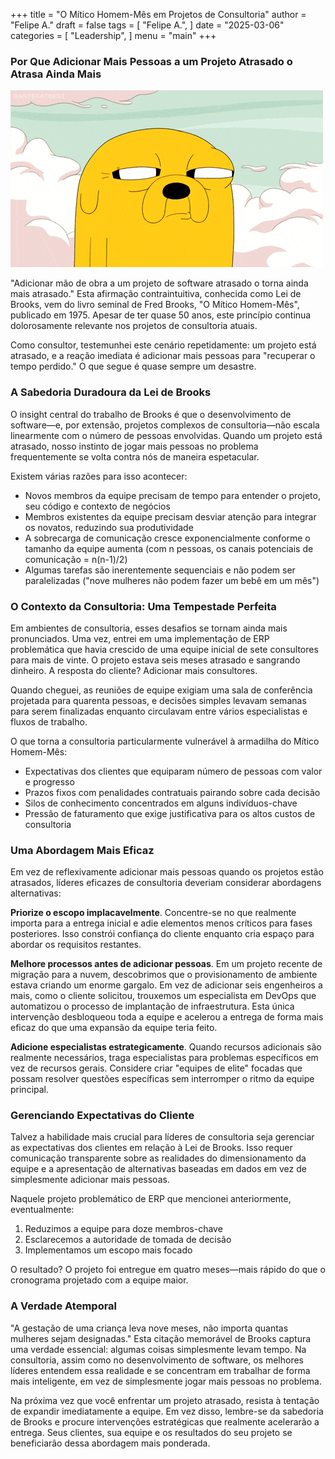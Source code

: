 +++
title = "O Mítico Homem-Mês em Projetos de Consultoria"
author = "Felipe A."
draft = false
tags = [
    "Felipe A.",
]
date = "2025-03-06"
categories = [
    "Leadership",
]
menu = "main"
+++

### Por Que Adicionar Mais Pessoas a um Projeto Atrasado o Atrasa Ainda Mais

![mythical man month](/images/jake.gif)

"Adicionar mão de obra a um projeto de software atrasado o torna ainda mais atrasado." Esta afirmação contraintuitiva, conhecida como Lei de Brooks, vem do livro seminal de Fred Brooks, "O Mítico Homem-Mês", publicado em 1975. Apesar de ter quase 50 anos, este princípio continua dolorosamente relevante nos projetos de consultoria atuais.

Como consultor, testemunhei este cenário repetidamente: um projeto está atrasado, e a reação imediata é adicionar mais pessoas para "recuperar o tempo perdido." O que segue é quase sempre um desastre.

### A Sabedoria Duradoura da Lei de Brooks

O insight central do trabalho de Brooks é que o desenvolvimento de software—e, por extensão, projetos complexos de consultoria—não escala linearmente com o número de pessoas envolvidas. Quando um projeto está atrasado, nosso instinto de jogar mais pessoas no problema frequentemente se volta contra nós de maneira espetacular.

Existem várias razões para isso acontecer:

- Novos membros da equipe precisam de tempo para entender o projeto, seu código e contexto de negócios
- Membros existentes da equipe precisam desviar atenção para integrar os novatos, reduzindo sua produtividade
- A sobrecarga de comunicação cresce exponencialmente conforme o tamanho da equipe aumenta (com n pessoas, os canais potenciais de comunicação = n(n-1)/2)
- Algumas tarefas são inerentemente sequenciais e não podem ser paralelizadas ("nove mulheres não podem fazer um bebê em um mês")

### O Contexto da Consultoria: Uma Tempestade Perfeita

Em ambientes de consultoria, esses desafios se tornam ainda mais pronunciados. Uma vez, entrei em uma implementação de ERP problemática que havia crescido de uma equipe inicial de sete consultores para mais de vinte. O projeto estava seis meses atrasado e sangrando dinheiro. A resposta do cliente? Adicionar mais consultores.

Quando cheguei, as reuniões de equipe exigiam uma sala de conferência projetada para quarenta pessoas, e decisões simples levavam semanas para serem finalizadas enquanto circulavam entre vários especialistas e fluxos de trabalho.

O que torna a consultoria particularmente vulnerável à armadilha do Mítico Homem-Mês:

- Expectativas dos clientes que equiparam número de pessoas com valor e progresso
- Prazos fixos com penalidades contratuais pairando sobre cada decisão
- Silos de conhecimento concentrados em alguns indivíduos-chave
- Pressão de faturamento que exige justificativa para os altos custos de consultoria

### Uma Abordagem Mais Eficaz

Em vez de reflexivamente adicionar mais pessoas quando os projetos estão atrasados, líderes eficazes de consultoria deveriam considerar abordagens alternativas:

**Priorize o escopo implacavelmente**. Concentre-se no que realmente importa para a entrega inicial e adie elementos menos críticos para fases posteriores. Isso constrói confiança do cliente enquanto cria espaço para abordar os requisitos restantes.

**Melhore processos antes de adicionar pessoas**. Em um projeto recente de migração para a nuvem, descobrimos que o provisionamento de ambiente estava criando um enorme gargalo. Em vez de adicionar seis engenheiros a mais, como o cliente solicitou, trouxemos um especialista em DevOps que automatizou o processo de implantação de infraestrutura. Esta única intervenção desbloqueou toda a equipe e acelerou a entrega de forma mais eficaz do que uma expansão da equipe teria feito.

**Adicione especialistas estrategicamente**. Quando recursos adicionais são realmente necessários, traga especialistas para problemas específicos em vez de recursos gerais. Considere criar "equipes de elite" focadas que possam resolver questões específicas sem interromper o ritmo da equipe principal.

### Gerenciando Expectativas do Cliente

Talvez a habilidade mais crucial para líderes de consultoria seja gerenciar as expectativas dos clientes em relação à Lei de Brooks. Isso requer comunicação transparente sobre as realidades do dimensionamento da equipe e a apresentação de alternativas baseadas em dados em vez de simplesmente adicionar mais pessoas.

Naquele projeto problemático de ERP que mencionei anteriormente, eventualmente:
1. Reduzimos a equipe para doze membros-chave
2. Esclarecemos a autoridade de tomada de decisão
3. Implementamos um escopo mais focado

O resultado? O projeto foi entregue em quatro meses—mais rápido do que o cronograma projetado com a equipe maior.

### A Verdade Atemporal

"A gestação de uma criança leva nove meses, não importa quantas mulheres sejam designadas." Esta citação memorável de Brooks captura uma verdade essencial: algumas coisas simplesmente levam tempo. Na consultoria, assim como no desenvolvimento de software, os melhores líderes entendem essa realidade e se concentram em trabalhar de forma mais inteligente, em vez de simplesmente jogar mais pessoas no problema.

Na próxima vez que você enfrentar um projeto atrasado, resista à tentação de expandir imediatamente a equipe. Em vez disso, lembre-se da sabedoria de Brooks e procure intervenções estratégicas que realmente acelerarão a entrega. Seus clientes, sua equipe e os resultados do seu projeto se beneficiarão dessa abordagem mais ponderada.
